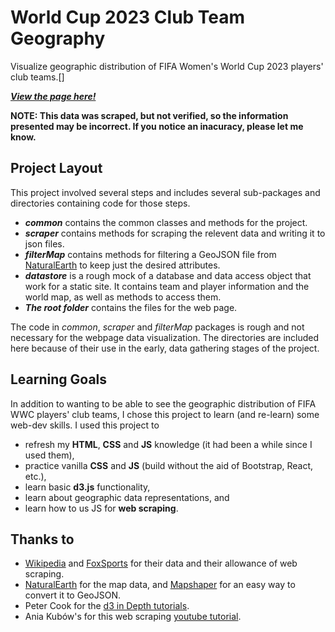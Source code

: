# World Cup 2023 Club Team Geography

Visualize geographic distribution of FIFA Women's World Cup 2023 players' club teams.[]

[***View the page here!***](https://m-siegel.github.io/world-cup-2023-club-team-geography/)

**NOTE: This data was scraped, but not verified, so the information presented may be incorrect. If you notice an inacuracy, please let me know.**

## Project Layout

This project involved several steps and includes several sub-packages and directories containing code for those steps.

- ***common*** contains the common classes and methods for the project.
- ***scraper*** contains methods for scraping the relevent data and writing it to json files.
- ***filterMap*** contains methods for filtering a GeoJSON file from [NaturalEarth](https://www.naturalearthdata.com/) to keep just the desired attributes.
- ***datastore*** is a rough mock of a database and data access object that work for a static site. It contains team and player information and the world map, as well as methods to access them.
- ***The root folder*** contains the files for the web page.

The code in *common*, *scraper* and *filterMap* packages is rough and not necessary for the webpage data visualization. The directories are included here because of their use in the early, data gathering stages of the project.

## Learning Goals
In addition to wanting to be able to see the geographic distribution of FIFA WWC players' club teams, I chose this project to learn (and re-learn) some web-dev skills. I used this project to
- refresh my **HTML**, **CSS** and **JS** knowledge (it had been a while since I used them),
- practice vanilla **CSS** and **JS** (build without the aid of Bootstrap, React, etc.),
- learn basic **d3.js** functionality,
- learn about geographic data representations, and
- learn how to us JS for **web scraping**.

## Thanks to
- [Wikipedia](https://www.wikipedia.org/) and [FoxSports](https://www.foxsports.com/) for their data and their allowance of web scraping.
- [NaturalEarth](https://www.naturalearthdata.com/) for the map data, and [Mapshaper](https://mapshaper.org/) for an easy way to convert it to GeoJSON.
- Peter Cook for the [d3 in Depth tutorials](https://www.d3indepth.com/).
- Ania Kubów's for this web scraping [youtube tutorial](https://www.youtube.com/watch?v=-3lqUHeZs_0).
